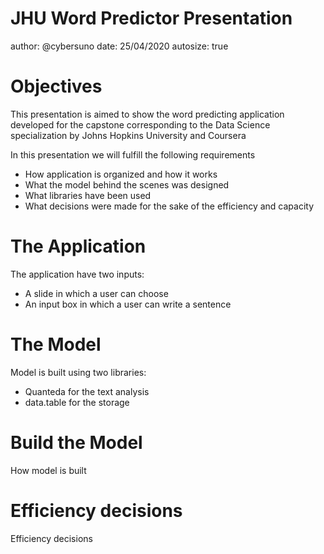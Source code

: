 JHU Word Predictor Presentation
========================================================
author: @cybersuno
date: 25/04/2020
autosize: true

Objectives
========================================================

This presentation is aimed to show the word predicting application developed for the capstone corresponding to the Data Science specialization by Johns Hopkins University and Coursera

In this presentation we will fulfill the following requirements

- How application is organized and how it works
- What the model behind the scenes was designed
- What libraries have been used
- What decisions were made for the sake of the efficiency and capacity

The Application
========================================================

The application have two inputs:

- A slide in which a user can choose 
- An input box in which a user can write a sentence



The Model
========================================================

Model is built using two libraries:

- Quanteda for the text analysis
- data.table for the storage

Build the Model
========================================================

How model is built


Efficiency decisions
========================================================

Efficiency decisions
